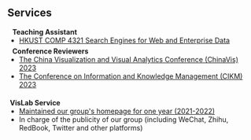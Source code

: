 ## Services

<h4 style="margin:0 10px 0;">Teaching Assistant</h4>

<ul style="margin:0 0 5px;">
  <li><a href="https://cse.hkust.edu.hk/~dlee/4321/"><autocolor>HKUST COMP 4321 Search Engines for Web and Enterprise Data</autocolor></a></li>
</ul>

<h4 style="margin:0 10px 0;">Conference Reviewers</h4>

<ul style="margin:0 0 20px;">
  <li><a href="https://chinavis.org/2023/english/index_en.html"><autocolor>The China Visualization and Visual Analytics Conference (ChinaVis) 2023</autocolor></a></li>
  <li><a href="https://uobevents.eventsair.com/cikm2023/"><autocolor>The Conference on Information and Knowledge Management (CIKM) 2023</autocolor></a></li>
</ul>

<h4 style="margin:0 5px 0;">VisLab Service</h4>

<ul style="margin:0 0 20px;">
  <li><a href="http://vis.cse.ust.hk/"><autocolor>Maintained our group's homepage for one year (2021-2022)</autocolor></a></li>
  <li><autocolor>In charge of the publicity of our group (including WeChat, Zhihu, RedBook, Twitter and other platforms)</autocolor></li>
</ul>
